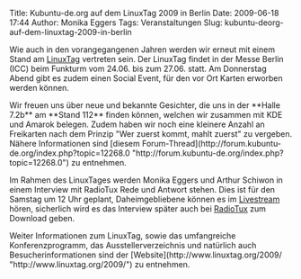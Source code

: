 Title: Kubuntu-de.org auf dem LinuxTag 2009 in Berlin
Date: 2009-06-18 17:44
Author: Monika Eggers
Tags: Veranstaltungen
Slug: kubuntu-deorg-auf-dem-linuxtag-2009-in-berlin

Wie auch in den vorangegangenen Jahren werden wir erneut mit einem Stand
am
[LinuxTag](http://www.linuxtag.org/2009/ "http://www.linuxtag.org/2009/") vertreten sein. Der LinuxTag findet in der Messe Berlin (ICC)
beim Funkturm vom 24.06. bis zum 27.06. statt. Am Donnerstag Abend gibt
es zudem einen Social Event, für den vor Ort Karten erworben werden
können.

</p>
Wir freuen uns über neue und bekannte Gesichter, die uns in der **Halle
7.2b** am **Stand 112** finden können, welchen wir zusammen mit KDE und
Amarok belegen. Zudem haben wir noch eine kleinere Anzahl an Freikarten
nach dem Prinzip "Wer zuerst kommt, mahlt zuerst" zu vergeben. Nähere
Informationen sind [diesem
Forum-Thread](http://forum.kubuntu-de.org/index.php?topic=12268.0 "http://forum.kubuntu-de.org/index.php?topic=12268.0") zu entnehmen.

</p>
<!--break--><!--break-->

Im Rahmen des LinuxTages werden Monika Eggers und Arthur Schiwon in
einem Interview mit RadioTux Rede und Antwort stehen. Dies ist für den
Samstag um 12 Uhr geplant, Daheimgebliebene können es im
[Livestream](http://blog.radiotux.de/play "http://blog.radiotux.de/play") hören, sicherlich wird es das Interview später auch bei
[RadioTux](http://radiotux.de "http://radiotux.de") zum
Download geben.

</p>
Weiter Informationen zum LinuxTag, sowie das umfangreiche
Konferenzprogramm, das Ausstellerverzeichnis und natürlich auch
Besucherinformationen sind der
[Website](http://www.linuxtag.org/2009/ "http://www.linuxtag.org/2009/") zu entnehmen.

</p>


